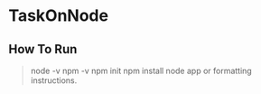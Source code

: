 # TaskOnNode

## How To Run
> node -v 
> npm  -v 
> npm init 
> npm install 
> node app 
> or formatting instructions.


